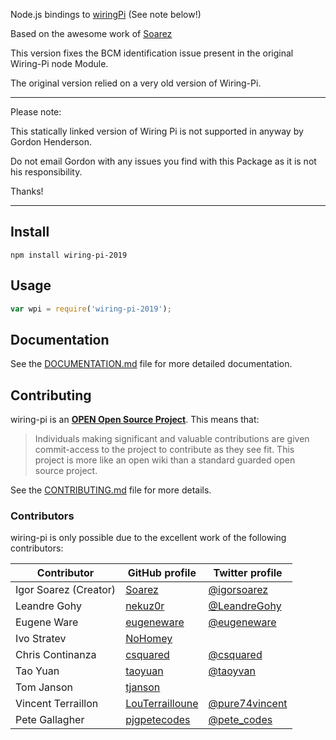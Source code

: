 Node.js bindings to [wiringPi](http://www.wiringpi.com) (See note below!)

Based on the awesome work of [Soarez](https://github.com/Soarez/node-wiring-pi)

This version fixes the BCM identification issue present in the original Wiring-Pi node Module.

The original version relied on a very old version of Wiring-Pi.

****************************************************

Please note:

This statically linked version of Wiring Pi is not supported in anyway by Gordon Henderson.

Do not email Gordon with any issues you find with this Package as it is not his responsibility.

Thanks!

*****************************************************

## Install

```
npm install wiring-pi-2019
```

## Usage

```javascript
var wpi = require('wiring-pi-2019');
```
## Documentation

See the [DOCUMENTATION.md](https://github.com/WiringPi/WiringPi-Node/blob/master/DOCUMENTATION.md) file for more detailed documentation.

## Contributing

wiring-pi is an [**OPEN Open Source Project**](http://openopensource.org/). This means that:

> Individuals making significant and valuable contributions are given commit-access to the project to contribute as they see fit. This project is more like an open wiki than a standard guarded open source project.

See the [CONTRIBUTING.md](https://github.com/WiringPi/WiringPi-Node/blob/master/CONTRIBUTING.md) file for more details.

### Contributors

wiring-pi is only possible due to the excellent work of the following contributors:

Contributor | GitHub profile | Twitter profile |
--- | --- | ---
Igor Soarez (Creator) | [Soarez](https://github.com/Soarez) | [@igorsoarez](https://twitter.com/igorsoarez)
Leandre Gohy | [nekuz0r](https://github.com/nekuz0r) | [@LeandreGohy](http://twitter.com/LeandreGohy)
Eugene Ware | [eugeneware](https://github.com/eugeneware) | [@eugeneware](http://twitter.com/eugeneware)
Ivo Stratev | [NoHomey](https://github.com/NoHomey) |
Chris Continanza | [csquared](https://github.com/csquared) | [@csquared](https://twitter.com/em_csquared/)
Tao Yuan | [taoyuan](https://github.com/taoyuan) | [@taoyvan](https://twitter.com/taoyvan)
Tom Janson | [tjanson](https://github.com/tjanson) |
Vincent Terraillon | [LouTerrailloune](https://github.com/LouTerrailloune) | [@pure74vincent](https://twitter.com/pure74vincent)
Pete Gallagher | [pjgpetecodes](https://github.com/pjgpetecodes) | [@pete_codes](https://twitter.com/pete_codes)

